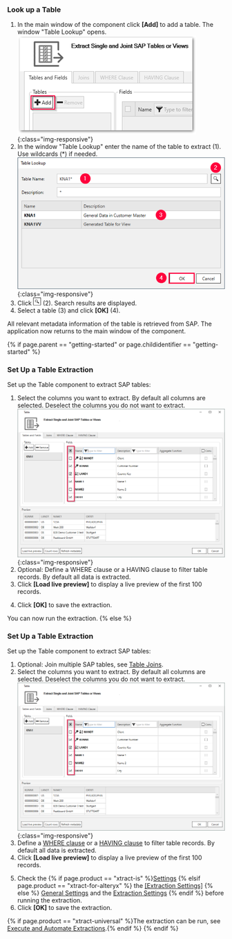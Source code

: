 
### Look up a Table
1. In the main window of the component click **[Add]** to add a table. The window "Table Lookup" opens.<br>
![table_main-window_add](/img/content/table/table_main-window_add.png){:class="img-responsive"}
2. In the window "Table Lookup" enter the name of the table to extract (1). Use wildcards (*) if needed.<br>
![Look-Up-Table](/img/content/table/table_look-up.png){:class="img-responsive"}
3. Click ![magnifying-glass](/img/content/icons/magnifying-glass.png) (2). Search results are displayed.
4. Select a table (3) and click **[OK]** (4). <br>

All relevant metadata information of the table is retrieved from SAP.
The application now returns to the main window of the component.

{% if page.parent == "getting-started" or page.childidentifier == "getting-started" %}

### Set Up a Table Extraction

Set up the Table component to extract SAP tables:

1. Select the columns you want to extract. By default all columns are selected. Deselect the columns you do not want to extract.<br>
![Table-Form](/img/content/table/table_fields_filter2.png){:class="img-responsive"}
2. Optional: Define a WHERE clause or a HAVING clause to filter table records. By default all data is extracted.
3. Click **[Load live preview]** to display a live preview of the first 100 records. 
<!--- {% if page.product == "xtract-universal" or page.product == "board-connector" %}5. Check the [General Settings](./general-settings). The *General Settings* include keywords, definition of primary keys, column level encryption and access restrictions.{% endif %}-->
4. Click **[OK]** to save the extraction.

You can now run the extraction.
{% else %}

### Set Up a Table Extraction

Set up the Table component to extract SAP tables:

1. Optional: Join multiple SAP tables, see [Table Joins](./table-joins).
2. Select the columns you want to extract. By default all columns are selected. Deselect the columns you do not want to extract.<br>
![Table-Form](/img/content/table/table_fields_filter2.png){:class="img-responsive"}
3. Define a [WHERE clause](./where-clause) or a [HAVING clause](./having-clause) to filter table records. By default all data is extracted.
4. Click **[Load live preview]** to display a live preview of the first 100 records. 
<!--- {% if page.product == "xtract-universal" or page.product == "board-connector" %}5. Check the [General Settings](./general-settings). The *General Settings* include keywords, definition of primary keys, column level encryption and access restrictions.{% endif %}-->
5. Check the {% if page.product == "xtract-is" %}[Settings](./extraction-settings) {% elsif page.product == "xtract-for-alteryx" %} the [[Extraction Settings]](./extraction-settings) {% else %} [General Settings](./general-settings) and the [Extraction Settings](./extraction-settings) {% endif %} before running the extraction.
6. Click **[OK]** to save the extraction.

{% if page.product == "xtract-universal" %}The extraction can be run, see [Execute and Automate Extractions](../execute-and-automate-extractions).{% endif %}
{% endif %}